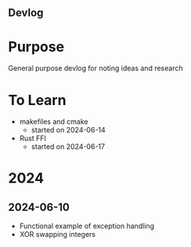 Devlog
------

# Purpose

General purpose devlog for noting ideas and research

# To Learn

* makefiles and cmake
    * started on 2024-06-14
* Rust FFI
    * started on 2024-06-17
    
# 2024

## 2024-06-10
- Functional example of exception handling
- XOR swapping integers
